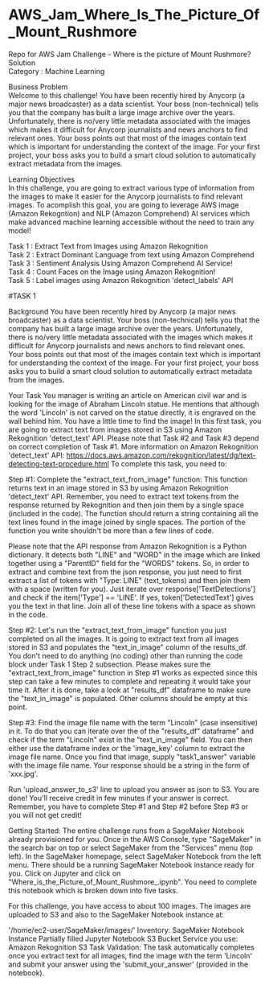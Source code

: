 # AWS_Jam_Where_Is_The_Picture_Of_Mount_Rushmore  
Repo for AWS Jam Challenge - Where is the picture of Mount Rushmore? Solution  
Category : Machine Learning  

Business Problem  
Welcome to this challenge! You have been recently hired by Anycorp (a major news broadcaster) as a data scientist. Your boss (non-technical) tells you that the company has built a large image archive over the years. Unfortunately, there is no/very little metadata associated with the images which makes it difficult for Anycorp journalists and news anchors to find relevant ones. Your boss points out that most of the images contain text which is important for understanding the context of the image. For your first project, your boss asks you to build a smart cloud solution to automatically extract metadata from the images.  

Learning Objectives  
In this challenge, you are going to extract various type of information from the images to make it easier for the Anycorp journalists to find relevant images. To acomplish this goal, you are going to leverage AWS image (Amazon Rekogntion) and NLP (Amazon Comprehend) AI services which make advanced machine learning accessible without the need to train any model!  

Task 1 : Extract Text from Images using Amazon Rekognition   
Task 2 : Extract Dominant Language from text using Amazon Comprehend  
Task 3 : Sentiment Analysis Using Amazon Comprehend AI Service!  
Task 4 : Count Faces on the Image using Amazon Rekognition!  
Task 5 : Label images using Amazon Rekognition 'detect_labels' API  

#TASK 1  

Background
You have been recently hired by Anycorp (a major news broadcaster) as a data scientist. Your boss (non-technical) tells you that the company has built a large image archive over the years. Unfortunately, there is no/very little metadata associated with the images which makes it difficult for Anycorp journalists and news anchors to find relevant ones. Your boss points out that most of the images contain text which is important for understanding the context of the image. For your first project, your boss asks you to build a smart cloud solution to automatically extract metadata from the images.

Your Task
You manager is writing an article on American civil war and is looking for the image of Abraham Lincoln statue. He mentions that although the word 'Lincoln' is not carved on the statue directly, it is engraved on the wall behind him. You have a little time to find the image! In this first task, you are going to extract text from images stored in S3 using Amazon Rekognition 'detect_text' API. Please note that Task #2 and Task #3 depend on correct completion of Task #1. More information on Amazon Rekognition 'detect_text' API: https://docs.aws.amazon.com/rekognition/latest/dg/text-detecting-text-procedure.html To complete this task, you need to:

Step #1:
Complete the "extract_text_from_image" function: This function returns text in an image stored in S3 by using Amazon Rekognition 'detect_text' API. Remember, you need to extract text tokens from the response returned by Rekognition and then join them by a single space (included in the code). The function should return a string containing all the text lines found in the image joined by single spaces. The portion of the function you write shouldn't be more than a few lines of code.

Please note that the API response from Amazon Rekognition is a Python dictionary. It detects both "LINE" and "WORD" in the image which are linked together using a "ParentID" field for the "WORDS" tokens. So, in order to extract and combine text from the json response, you just need to first extract a list of tokens with "Type: LINE" (text_tokens) and then join them with a space (written for you). Just iterate over response['TextDetections'] and check if the item['Type'] == 'LINE'. If yes, token['DetectedText'] gives you the text in that line. Join all of these line tokens with a space as shown in the code.

Step #2:
Let's run the "extract_text_from_image" function you just completed on all the images. It is going to extract text from all images stored in S3 and populates the "text_in_image" column of the results_df. You don't need to do anything (no coding) other than running the code block under Task 1 Step 2 subsection. Please makes sure the "extract_text_from_image" function in Step #1 works as expected since this step can take a few minutes to complete and repeating it would take your time it. After it is done, take a look at "results_df" dataframe to make sure the "text_in_image" is populated. Other columns should be empty at this point.

Step #3:
Find the image file name with the term "Lincoln" (case insensitive) in it. To do that you can iterate over the of the "results_df" dataframe" and check if the term "Lincoln" exist in the "text_in_image" field. You can then either use the dataframe index or the 'image_key' column to extract the image file name. Once you find that image, supply "task1_answer" variable with the image file name. Your response should be a string in the form of 'xxx.jpg'.

Run 'upload_answer_to_s3' line to upload you answer as json to S3. You are done! You'll receive credit in few minutes if your answer is correct. Remember, you have to complete Step #1 and Step #2 before Step #3 or you will not get credit!

Getting Started:
The entire challenge runs from a SageMaker Notebook already provisioned for you. Once in the AWS Console, type "SageMaker" in the search bar on top or select SageMaker from the "Services" menu (top left). In the SageMaker homepage, select SageMaker Notebook from the left menu. There should be a running SageMaker Notebook instance ready for you. Click on Jupyter and click on "Where_is_the_Picture_of_Mount_Rushmore_.ipynb". You need to complete this notebook which is broken down into five tasks.

For this challenge, you have access to about 100 images. The images are uploaded to S3 and also to the SageMaker Notebook instance at:

'/home/ec2-user/SageMaker/images/'
Inventory:
SageMaker Notebook Instance
Partially filled Jupyter Notebook
S3 Bucket
Service you use:
Amazon Rekognition
S3
Task Validation:
The task automatically completes once you extract text for all images, find the image with the term 'Lincoln' and submit your answer using the 'submit_your_answer' (provided in the notebook).
